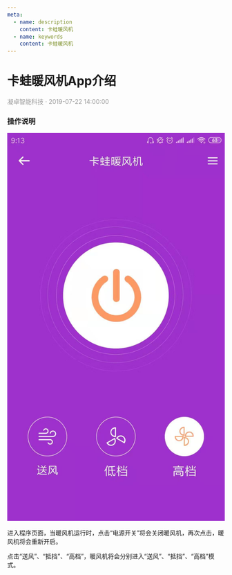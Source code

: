 ```yaml
---
meta:
  - name: description
    content: 卡蛙暖风机
  - name: keywords
    content: 卡蛙暖风机
---
```


# 卡蛙暖风机App介绍
<p style="color: #999">凝卓智能科技 · 2019-07-22 14:00:00<p>

### 操作说明

![smartfrogWAB.png](./smartfrogWAB/smartfrog_wab_app.jpg)

进入程序页面，当暖风机运行时，点击“电源开关”将会关闭暖风机，再次点击，暖风机将会重新开启。

点击“送风”、“抵挡”、“高档”，暖风机将会分别进入“送风”、“抵挡”、“高档”模式。
